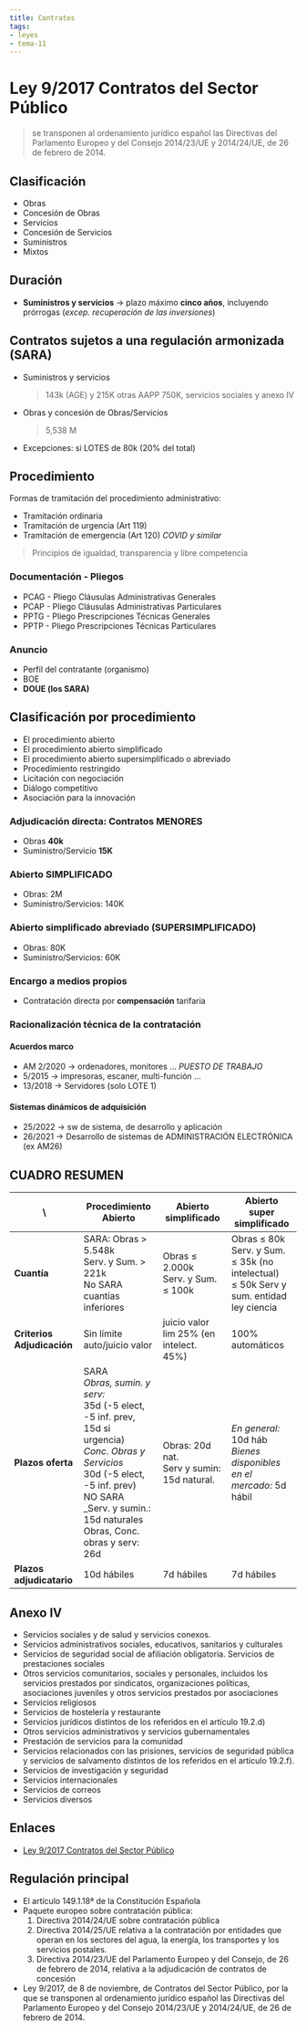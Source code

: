 ```yaml
---
title: Contratos
tags:
- leyes
- tema-11
---
```

# Ley 9/2017 Contratos del Sector Público
> se transponen al ordenamiento jurídico español las Directivas del Parlamento Europeo y del Consejo 2014/23/UE y 2014/24/UE, de 26 de febrero de 2014.

## Clasificación

* Obras
* Concesión de Obras
* Servicios
* Concesión de Servicios
* Suministros
* Mixtos

## Duración

* **Suministros y servicios** -> plazo máximo **cinco años**, incluyendo prórrogas (_excep. recuperación de las inversiones_)

## Contratos sujetos a una regulación armonizada (SARA)

* Suministros y servicios
    > 143k (AGE) y 215K otras AAPP
    > 750K, servicios sociales y anexo IV
* Obras y concesión de Obras/Servicios
  > 5,538 M
* Excepciones: si LOTES de 80k (20% del total)

## Procedimiento

Formas de tramitación del procedimiento administrativo:
- Tramitación ordinaria
- Tramitación de urgencia (Art 119)
- Tramitación de emergencia (Art 120) _COVID y similar_

> Principios de igualdad, transparencia y libre competencia

### Documentación - Pliegos

* PCAG - Pliego Cláusulas Administrativas Generales
* PCAP - Pliego Cláusulas Administrativas Particulares
* PPTG - Pliego Prescripciones Técnicas Generales
* PPTP - Pliego Prescripciones Técnicas Particulares

### Anuncio

* Perfil del contratante (organismo)
* BOE
* **DOUE (los SARA)**

## Clasificación por procedimiento

* El procedimiento abierto
* El procedimiento abierto simplificado
* El procedimiento abierto supersimplificado o abreviado
* Procedimiento restringido
* Licitación con negociación
* Diálogo competitivo
* Asociación para la innovación

### Adjudicación directa: Contratos MENORES

* Obras **40k**
* Suministro/Servicio **15K**

### Abierto SIMPLIFICADO
* Obras: 2M
* Suministro/Servicios: 140K

### Abierto simplificado abreviado (SUPERSIMPLIFICADO)
* Obras: 80K
* Suministro/Servicios: 60K

### Encargo a medios propios
* Contratación directa por **compensación** tarifaria

### Racionalización técnica de la contratación

#### Acuerdos marco
* AM 2/2020 -> ordenadores, monitores ... *PUESTO DE TRABAJO*
* 5/2015 -> impresoras, escaner, multi-función ...
* 13/2018 -> Servidores (solo LOTE 1)

#### Sistemas dinámicos de adquisición
* 25/2022 -> sw de sistema, de desarrollo y aplicación
* 26/2021 -> Desarrollo de sistemas de ADMINISTRACIÓN ELECTRÓNICA (ex AM26)

## CUADRO RESUMEN

| \\                         | Procedimiento Abierto                                                                                                                                                                                                                    | Abierto simplificado                            | Abierto super simplificado                                                                      |
|----------------------------|------------------------------------------------------------------------------------------------------------------------------------------------------------------------------------------------------------------------------------------|-------------------------------------------------|-------------------------------------------------------------------------------------------------|
| **Cuantía**                | SARA: Obras > 5.548k <br/>Serv. y Sum. > 221k  <br/>No SARA cuantías inferiores <br/>                                                                                                                                                    | Obras ≤ 2.000k <br/>Serv. y Sum. ≤ 100k         | Obras ≤ 80k <br/>Serv. y Sum. ≤ 35k (no intelectual)<br/> ≤ 50k Serv y sum. entidad ley ciencia |
| **Criterios Adjudicación** | Sin límite<br/>auto/juicio valor                                                                                                                                                                                                         | juicio valor lim 25% (en intelect. 45%)         | 100% automáticos                                                                                |
| **Plazos oferta**          | SARA<br/>_Obras, sumin. y serv:_<br/>35d (-5 elect, -5 inf. prev, 15d si urgencia)<br/>_Conc. Obras y Servicios_<br/>30d (-5 elect, -5 inf. prev)<br/>NO SARA<br/>_Serv. y sumin.:<br/> 15d naturales<br/>Obras, Conc. obras y serv: 26d | Obras: 20d nat.<br/> Serv y sumin: 15d natural. | _En general:_ 10d háb<br/> _Bienes disponibles en el mercado:_ 5d hábil                         |
| **Plazos adjudicatario**   | 10d hábiles | 7d hábiles                                      | 7d hábiles |

## Anexo IV
* Servicios sociales y de salud y servicios conexos.
* Servicios administrativos sociales, educativos, sanitarios y culturales
* Servicios de seguridad social de afiliación obligatoria.
Servicios de prestaciones sociales
* Otros servicios comunitarios, sociales y personales, incluidos los servicios prestados por sindicatos, organizaciones políticas, asociaciones juveniles y otros servicios prestados por asociaciones
* Servicios religiosos
* Servicios de hostelería y restaurante
* Servicios jurídicos distintos de los referidos en el artículo 19.2.d)
* Otros servicios administrativos y servicios gubernamentales
* Prestación de servicios para la comunidad
* Servicios relacionados con las prisiones, servicios de seguridad pública y servicios de salvamento distintos de los referidos en el artículo 19.2.f).
* Servicios de investigación y seguridad
* Servicios internacionales
* Servicios de correos
* Servicios diversos

## Enlaces
* [Ley 9/2017 Contratos del Sector Público](https://www.boe.es/buscar/act.php?id=BOE-A-2017-12902)

## Regulación principal
- El artículo 149.1.18ª de la Constitución Española
- Paquete europeo sobre contratación pública:
  1. Directiva 2014/24/UE sobre contratación pública
  2. Directiva 2014/25/UE relativa a la contratación por entidades que
     operan en los sectores del agua, la energía, los transportes y los
     servicios postales.
  3. Directiva 2014/23/UE del Parlamento Europeo y del Consejo, de 26 de
     febrero de 2014, relativa a la adjudicación de contratos de concesión
- Ley 9/2017, de 8 de noviembre, de Contratos del Sector Público, por la
  que se transponen al ordenamiento jurídico español las Directivas del
  Parlamento Europeo y del Consejo 2014/23/UE y 2014/24/UE, de 26 de
  febrero de 2014.

